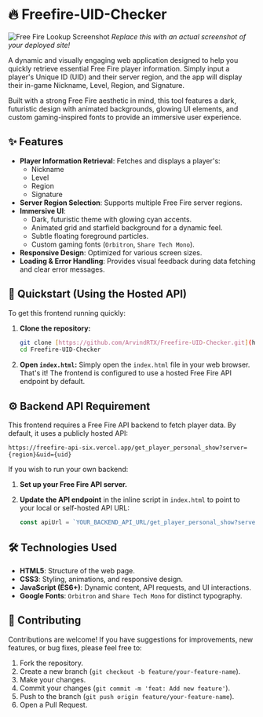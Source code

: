 # 🔥 Freefire-UID-Checker

![Free Fire Lookup Screenshot](https://via.placeholder.com/800x450/120A2F/00ffcc?text=Freefire-UID-Checker+Screenshot)
*Replace this with an actual screenshot of your deployed site!*

A dynamic and visually engaging web application designed to help you quickly retrieve essential Free Fire player information. Simply input a player's Unique ID (UID) and their server region, and the app will display their in-game Nickname, Level, Region, and Signature.

Built with a strong Free Fire aesthetic in mind, this tool features a dark, futuristic design with animated backgrounds, glowing UI elements, and custom gaming-inspired fonts to provide an immersive user experience.

## ✨ Features

* **Player Information Retrieval**: Fetches and displays a player's:
    * Nickname
    * Level
    * Region
    * Signature
* **Server Region Selection**: Supports multiple Free Fire server regions.
* **Immersive UI**:
    * Dark, futuristic theme with glowing cyan accents.
    * Animated grid and starfield background for a dynamic feel.
    * Subtle floating foreground particles.
    * Custom gaming fonts (`Orbitron`, `Share Tech Mono`).
* **Responsive Design**: Optimized for various screen sizes.
* **Loading & Error Handling**: Provides visual feedback during data fetching and clear error messages.

## 🚀 Quickstart (Using the Hosted API)

To get this frontend running quickly:

1.  **Clone the repository:**
    ```bash
    git clone [https://github.com/ArvindRTX/Freefire-UID-Checker.git](https://github.com/YOUR_USERNAME/Freefire-UID-Checker.git)
    cd Freefire-UID-Checker
    ```
2.  **Open `index.html`:**
    Simply open the `index.html` file in your web browser. That's it!
    The frontend is configured to use a hosted Free Fire API endpoint by default.

## ⚙️ Backend API Requirement

This frontend requires a Free Fire API backend to fetch player data. By default, it uses a publicly hosted API:

`https://freefire-api-six.vercel.app/get_player_personal_show?server={region}&uid={uid}`

If you wish to run your own backend:

1.  **Set up your Free Fire API server.**
2.  **Update the API endpoint** in the inline script in `index.html` to point to your local or self-hosted API URL:

    ```javascript
    const apiUrl = `YOUR_BACKEND_API_URL/get_player_personal_show?server=${server.toLowerCase()}&uid=${uid}`;
    ```

## 🛠️ Technologies Used

* **HTML5**: Structure of the web page.
* **CSS3**: Styling, animations, and responsive design.
* **JavaScript (ES6+)**: Dynamic content, API requests, and UI interactions.
* **Google Fonts**: `Orbitron` and `Share Tech Mono` for distinct typography.

## 🤝 Contributing

Contributions are welcome! If you have suggestions for improvements, new features, or bug fixes, please feel free to:

1.  Fork the repository.
2.  Create a new branch (`git checkout -b feature/your-feature-name`).
3.  Make your changes.
4.  Commit your changes (`git commit -m 'feat: Add new feature'`).
5.  Push to the branch (`git push origin feature/your-feature-name`).
6.  Open a Pull Request.
